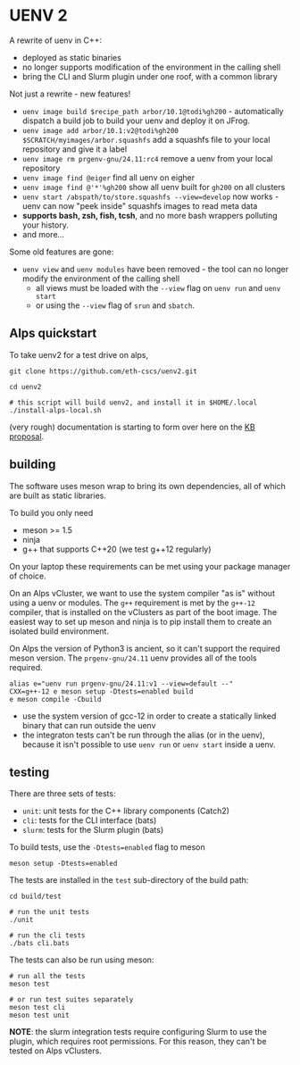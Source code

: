 # UENV 2

A rewrite of uenv in C++:
* deployed as static binaries
* no longer supports modification of the environment in the calling shell
* bring the CLI and Slurm plugin under one roof, with a common library

Not just a rewrite - new features!
* `uenv image build $recipe_path arbor/10.1@todi%gh200` - automatically dispatch a build job to build your uenv and deploy it on JFrog.
* `uenv image add arbor/10.1:v2@todi%gh200 $SCRATCH/myimages/arbor.squashfs` add a squashfs file to your local repository and give it a label
* `uenv image rm prgenv-gnu/24.11:rc4` remove a uenv from your local repository
* `uenv image find @eiger` find all uenv on eigher
* `uenv image find @'*'%gh200` show all uenv built for `gh200` on all clusters
* `uenv start /abspath/to/store.squashfs --view=develop` now works - uenv can now "peek inside" squashfs images to read meta data
* **supports bash, zsh, fish, tcsh**, and no more bash wrappers polluting your history.
* and more...

Some old features are gone:
* `uenv view` and `uenv modules` have been removed - the tool can no longer modify the environment of the calling shell
    * all views must be loaded with the `--view` flag on `uenv run` and `uenv start`
    * or using the `--view` flag of `srun` and `sbatch`.

## Alps quickstart

To take uenv2 for a test drive on alps,

```
git clone https://github.com/eth-cscs/uenv2.git

cd uenv2

# this script will build uenv2, and install it in $HOME/.local
./install-alps-local.sh
```

(very rough) documentation is starting to form over here on the [KB proposal](https://bcumming.github.io/kb-poc/build-install/uenv/).

## building

The software uses meson wrap to bring its own dependencies, all of which are built as static libraries.

To build you only need
* meson >= 1.5
* ninja
* g++ that supports C++20 (we test g++12 regularly)

On your laptop these requirements can be met using your package manager of choice.

On an Alps vCluster, we want to use the system compiler "as is" without using a uenv or modules. The `g++` requirement is met by the `g++-12` compiler, that is installed on the vClusters as part of the boot image. The easiest way to set up meson and ninja is to pip install them to create an isolated build environment.

On Alps the version of Python3 is ancient, so it can't support the required meson version.
The `prgenv-gnu/24.11` uenv provides all of the tools required.

```
alias e="uenv run prgenv-gnu/24.11:v1 --view=default --"
CXX=g++-12 e meson setup -Dtests=enabled build
e meson compile -Cbuild
```

* use the system version of gcc-12 in order to create a statically linked binary that can run outside the uenv
* the integraton tests can't be run through the alias (or in the uenv), because it isn't possible to use `uenv run` or `uenv start` inside a uenv.

## testing

There are three sets of tests:

* `unit`: unit tests for the C++ library components (Catch2)
* `cli`: tests for the CLI interface (bats)
* `slurm`: tests for the Slurm plugin (bats)

To build tests, use the `-Dtests=enabled` flag to meson

```
meson setup -Dtests=enabled
```

The tests are installed in the `test` sub-directory of the build path:
```
cd build/test

# run the unit tests
./unit

# run the cli tests
./bats cli.bats
```

The tests can also be run using meson:
```
# run all the tests
meson test

# or run test suites separately
meson test cli
meson test unit
```

**NOTE**: the slurm integration tests require configuring Slurm to use the plugin, which requires root permissions.
For this reason, they can't be tested on Alps vClusters.

